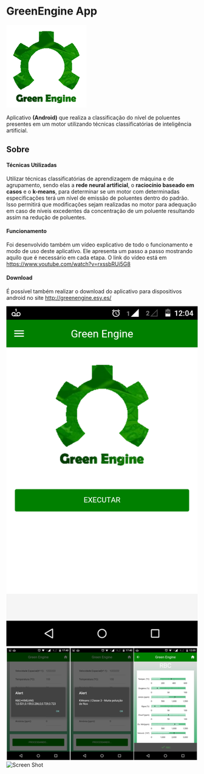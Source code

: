 # GreenEngine App

![Screen Shot](www/img/logogreen1.png)

Aplicativo **(Android)** que realiza a classificação do nı́vel de poluentes presentes em um motor utilizando técnicas classificatórias de inteligência artificial.

## Sobre

#### Técnicas Utilizadas

Utilizar técnicas classificatórias de aprendizagem de
máquina e de agrupamento, sendo elas a **rede neural artificial**, o **raciocı́nio baseado em casos** e o **k-means**, para determinar se um motor com determinadas especificações terá um
nı́vel de emissão de poluentes dentro do padrão. Isso permitirá que modificações sejam realizadas no motor para adequação em caso de nı́veis excedentes da concentração de um
poluente resultando assim na redução de poluentes.

#### Funcionamento

Foi desenvolvido também um vı́deo explicativo de todo o funcionamento e modo de uso deste aplicativo. Ele apresenta um passo a passo mostrando aquilo que é necessário em
cada etapa. O link do vı́deo está em    
      https://www.youtube.com/watch?v=rxssbRUi5G8

#### Download

É possı́vel também realizar o download do aplicativo para dispositivos android no site
      http://greenengine.esy.es/

![Screen Shot](www/img/TelaInicial.png)
![Screen Shot](www/img/tela3.png)
![Screen Shot](www/img/Formulários.png)
